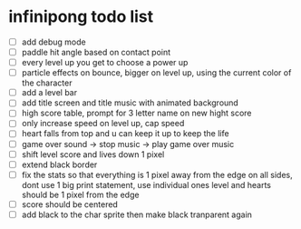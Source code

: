 # infinipong todo list

- [ ] add debug mode
- [ ] paddle hit angle based on contact point
- [ ] every level up you get to choose a power up
- [ ] particle effects on bounce, bigger on level up, using the current
    color of the character
- [ ] add a level bar
- [ ] add title screen and title music with animated background
- [ ] high score table, prompt for 3 letter name on new hight score
- [ ] only increase speed on level up, cap speed
- [ ] heart falls from top and u can keep it up to keep the life
- [ ] game over sound -> stop music -> play game over music
- [ ] shift level score and lives down 1 pixel
- [ ] extend black border
- [ ] fix the stats so that everything is 1 pixel away from the edge
    on all sides, dont use 1 big print statement, use individual ones
    level and hearts should be 1 pixel from the edge
- [ ] score should be centered
- [ ] add black to the char sprite then make black tranparent again
